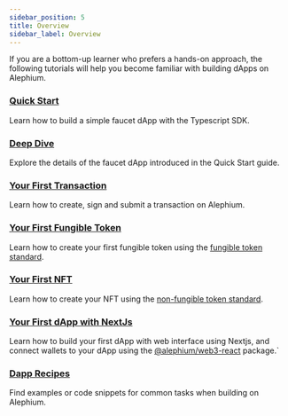 ```yaml
---
sidebar_position: 5
title: Overview
sidebar_label: Overview
---
```


If you are a bottom-up learner who prefers a hands-on approach, the
following tutorials will help you become familiar with building dApps
on Alephium.

### [Quick Start](/dapps/tutorials/quick-start)

Learn how to build a simple faucet dApp with the Typescript SDK.

### [Deep Dive](/dapps/tutorials/deep-dive)

Explore the details of the faucet dApp introduced in the Quick Start guide.

### [Your First Transaction](/dapps/tutorials/first-transaction)

Learn how to create, sign and submit a transaction on Alephium.

### [Your First Fungible Token](/dapps/tutorials/first-fungible-token)

Learn how to create your first fungible token using the [fungible token standard](/dapps/standards/fungible-tokens).

### [Your First NFT](/dapps/tutorials/first-nft)

Learn how to create your NFT using the [non-fungible token standard](/dapps/standards/non-fungible-tokens).

### [Your First dApp with NextJs](/dapps/tutorials/first-dapp-with-nextjs)

Learn how to build your first dApp with web interface using Nextjs,
and connect wallets to your dApp using the
[@alephium/web3-react](https://github.com/alephium/alephium-web3/tree/master/packages/web3-react)
package.`

### [Dapp Recipes](/dapps/tutorials/dapp-recipes)

Find examples or code snippets for common tasks when building on Alephium.
